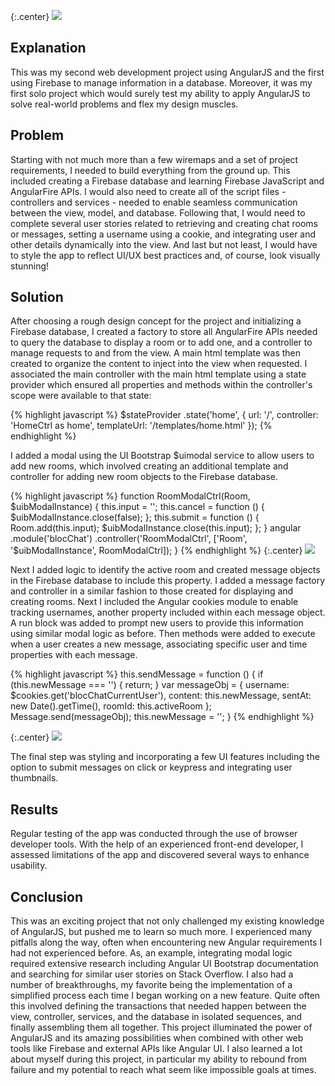 {:.center}
![](/img/blocchat1.png)

## Explanation

This was my second web development project using AngularJS and the first using Firebase to manage information in a database. Moreover, it was my first solo project which would surely test my ability to apply AngularJS to solve real-world problems and flex my design muscles.

## Problem

Starting with not much more than a few wiremaps and a set of project requirements, I needed to build everything from the ground up. This included creating a Firebase database and learning Firebase JavaScript and AngularFire APIs. I would also need to create all of the script files - controllers and services - needed to enable seamless communication between the view, model, and database. Following that, I would need to complete several user stories related to retrieving and creating chat rooms or messages, setting a username using a cookie, and integrating user and other details dynamically into the view. And last but not least, I would have to style the app to reflect UI/UX best practices and, of course, look visually stunning!

## Solution

After choosing a rough design concept for the project and initializing a Firebase database, I created a factory to store all AngularFire APIs needed to query the database to display a room or to add one, and a controller to manage requests to and from the view. A main html template was then created to organize the content to inject into the view when requested. I associated the main controller with the main html template using a state provider which ensured all properties and methods within the controller's scope were available to that state:

{% highlight javascript %}
$stateProvider
    .state('home', {
        url: '/',
        controller: 'HomeCtrl as home',
        templateUrl: '/templates/home.html'
        });
{% endhighlight %}

I added a modal using the UI Bootstrap $uimodal service to allow users to add new rooms, which involved creating an additional template and controller for adding new room objects to the Firebase database.

{% highlight javascript %}
function RoomModalCtrl(Room, $uibModalInstance) {
        this.input = '';
        this.cancel = function () {
            $uibModalInstance.close(false);
        };
        this.submit = function () {
            Room.add(this.input);
            $uibModalInstance.close(this.input);
        };
    }
    angular
        .module('blocChat')
        .controller('RoomModalCtrl', ['Room', '$uibModalInstance', RoomModalCtrl]);
}
{% endhighlight %}
{:.center}
![](/img/blocchatroom.png)

Next I added logic to identify the active room and created message objects in the Firebase database to include this property. I added a message factory and controller in a similar fashion to those created for displaying and creating rooms. Next I included the Angular cookies module to enable tracking usernames, another property included within each message object. A run block was added to prompt new users to provide this information using similar modal logic as before. Then methods were added to execute when a user creates a new message, associating specific user and time properties with each message.

{% highlight javascript %}
this.sendMessage = function () {
    if (this.newMessage === '') {
        return;
    }
    var messageObj = {
        username: $cookies.get('blocChatCurrentUser'),
        content: this.newMessage,
        sentAt: new Date().getTime(),
        roomId: this.activeRoom
    };
    Message.send(messageObj);
    this.newMessage = '';
}
{% endhighlight %}

{:.center}
![](/img/blocchatuser.png)

The final step was styling and incorporating a few UI features including the option to submit messages on click or keypress and integrating user thumbnails.

## Results

Regular testing of the app was conducted through the use of browser developer tools. With the help of an experienced front-end developer, I assessed limitations of the app and discovered several ways to enhance usability.

## Conclusion

This was an exciting project that not only challenged my existing knowledge of AngularJS, but pushed me to learn so much more. I experienced many pitfalls along the way, often when encountering new Angular requirements I had not experienced before. As, an example, integrating modal logic required extensive research including Angular UI Bootstrap documentation and searching for similar user stories on Stack Overflow. I also had a number of breakthroughs, my favorite being the implementation of a  simplified process each time I began working on a new feature. Quite often this involved defining the transactions that needed happen between the view, controller, services, and the database in isolated sequences, and finally assembling them all together. This project illuminated the power of AngularJS and its amazing possibilities when combined with other web tools like Firebase and external APIs like Angular UI. I also learned a lot about myself during this project, in particular my ability to rebound from failure and my potential to reach what seem like impossible goals at times.
